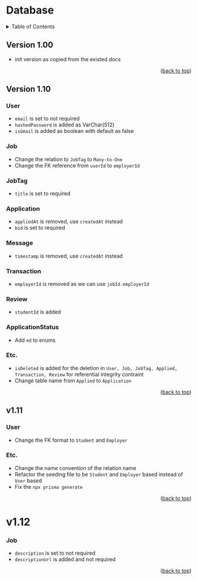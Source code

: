 # Database

<details>
  <summary>Table of Contents</summary>
  <ul>
    <li>
      <a href="#version-10">v1.0</a>
      <ul>
        <li><a href="#version-11">v1.1</a></li>
        <ul>
          <li><a href="#version-111">v1.11</a></li>
          <li><a href="#version-112">v1.12</a></li>
        </ul>
      </ul>
    </li>
  </ul>
</details>

## Version 1.00

- init version as copied from the existed docs

<p align="right">(<a href="#readme-top">back to top</a>)</p>

## Version 1.10

### User

- `email` is set to not required
- `hashedPassword` is added as VarChar(512)
- `isGmail` is added as boolean with default as false

### Job

- Change the relation to `JobTag` to `Many-to-One`
- Change the FK reference from `userId` to `employerId`

### JobTag

- `title` is set to required

### Application

- `appliedAt` is removed, use `createdAt` instead
- `bid` is set to required

### Message

- `timestamp` is removed, use `createdAt` instead

### Transaction

- `employerId` is removed as we can use `jobId.employerId`

### Review

- `studentId` is added

### ApplicationStatus

- Add `ed` to enums

### Etc.

- `isDeleted` is added for the deletion in `User, Job, JobTag, Applied, Transaction, Review` for referential integrity contraint
- Change table name from `Applied` to `Application`

<p align="right">(<a href="#readme-top">back to top</a>)</p>

## v1.11

### User

- Change the FK format to `Student` and `Employer`

### Etc.

- Change the name convention of the relation name
- Refactor the seeding file to be `Student` and `Employer` based instead of `User` based
- Fix the `npx prisma generate`

<p align="right">(<a href="#readme-top">back to top</a>)</p>

# v1.12

### Job

- `description` is set to not required
- `descriptionUrl` is added and not required

<p align="right">(<a href="#readme-top">back to top</a>)</p>
